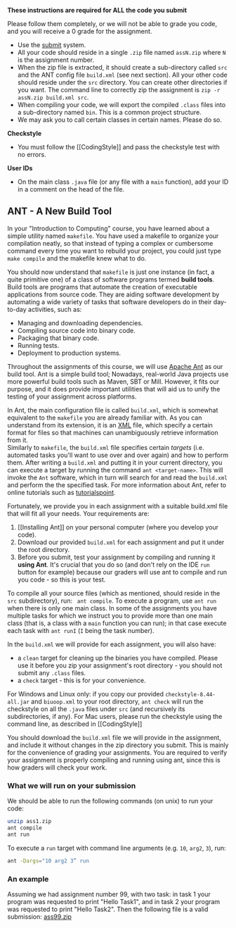 **These instructions are required for ALL the code you submit**

Please follow them completely, or we will not be able to grade you code, and you will receive a 0 grade for the assignment.

* Use the [submit](https://submit.cs.biu.ac.il/) system.
* All your code should reside in a single `.zip` file named `assN.zip` where `N` is the assignment number.
* When the zip file is extracted, it should create a sub-directory called `src` 
  and the ANT config file `build.xml` (see next section). All your other code should reside under the `src` directory. 
You can create other directories if you want. The command line to correctly zip the assignment
  is `zip -r assN.zip build.xml src`.
* When compiling your code, we will export the compiled `.class` files into a sub-directory named `bin`. 
This is a common project structure.
* We may ask you to call certain classes in certain names. Please do so.


**Checkstyle**
* You must follow the [[CodingStyle]] and pass the checkstyle test with no errors.

**User IDs**

* On the main class `.java` file (or any file with a `main` function), 
add your ID in a comment on the head of the file. 


## ANT - A New Build Tool

In your "Introduction to Computing" course, you have learned about a simple utility named `makefile`. 
You have used a makefile to organize your compilation neatly, 
so that instead of typing a complex or cumbersome command every time you want to rebuild your project,
you could just type `make compile` and the makefile knew what to do.

You should now understand that `makefile` is just one instance (in fact, a quite primitive one) 
of a class of software programs termed **build tools**.
Build tools are programs that automate the creation of executable applications from source code. 
They are aiding software development by automating a wide variety of tasks 
that software developers do in their day-to-day activities, such as: 
* Managing and downloading dependencies.
* Compiling source code into binary code.
* Packaging that binary code.
* Running tests.
* Deployment to production systems.

Throughout the assignments of this course, we will use [Apache Ant](https://ant.apache.org/) as our build tool.
Ant is a simple build tool; Nowadays, real-world Java projects use more powerful build tools 
such as Maven, SBT or Mill. However, it fits our purpose, and it does provide important utilities 
that will aid us to unify the testing of your assignment across platforms.
      
In Ant, the main configuration file is called `build.xml`, which is somewhat equivalent 
to the `makefile` you are already familiar with. 
As you can understand from its extension, it is an [XML](https://en.wikipedia.org/wiki/XML) file, 
which specify a certain format for files so that machines can unambiguously retrieve information from it.  
Similarly to `makefile`, the `build.xml` file specifies certain _targets_ 
(i.e. automated tasks you'll want to use over and over again) and how to perform them.
After writing a `build.xml` and putting it in your current directory, 
you can execute a target by running the command `ant <target-name>`. 
This will invoke the `Ant` software, which in turn will search for and read the `build.xml` 
and perform the the specified task.
For more information about Ant, refer to online tutorials such as [tutorialspoint](https://www.tutorialspoint.com/ant/index.htm).

Fortunately, we provide you in each assignment with a suitable build.xml file that will fit all your needs.
Your requirements are:
1. [[Installing Ant]] on your personal computer (where you develop your code).
2. Download our provided `build.xml` for each assignment and put it under the root directory.
3. Before you submit, test your assignment by compiling and running it **using Ant**.
It's crucial that you do so (and don't rely on the IDE `run` button for example)
because our graders will use ant to compile and run you code - so this is your test.

To compile all your source files (which as mentioned, should reside in the `src` subdirectory), run: `
ant compile`. To execute a program, use `ant run` when there is only one main class. 
In some of the assignments you have multiple tasks for which we instruct you to provide more than one main class 
(that is, a class with a `main` function you can run); 
in that case execute each task with `ant runI` 
(`I` being the task number). 

In the `build.xml` we will provide for each assignment, you will also have:
 * a `clean` target for cleaning up the binaries you have compiled. 
 Please use it before you zip your assignment's root directory - you should not submit any `.class` files.
 * a `check` target - this is for your convenience. 
 
 For Windows and Linux only: if you copy our provided `checkstyle-8.44-all.jar` and `biuoop.xml` to your root directory, 
 `ant check` will run the checkstyle on all the `.java` files under `src` (and recursively its subdirectories, if any).
 For Mac users, please run the checkstyle using the command line, as described in [[CodingStyle]] 

You should download the `build.xml` file we will provide in the assignment, and include it 
without changes in the zip directory you submit. 
This is mainly for the convenience of grading your assignments.
You are required to verify your assignment is properly compiling and running using 
ant, since this is how graders will check your work.   

### What we will run on your submission 

We should be able to run the following commands (on unix) to run your code:
```bash
unzip ass1.zip
ant compile
ant run
```

To execute a `run` target with command line arguments (e.g. `10`, `arg2`, `3`), run:
```bash
ant -Dargs="10 arg2 3” run
```


### An example

Assuming we had assignment number 99, with two task: in task 1 your program was requested to print "Hello Task1", 
and in task 2 your program was requested to print "Hello Task2". 
Then the following file is a valid submission: [ass99.zip](https://github.com/HodyahAdler/-BIUoop2022summer/blob/main/ass99.zip)
